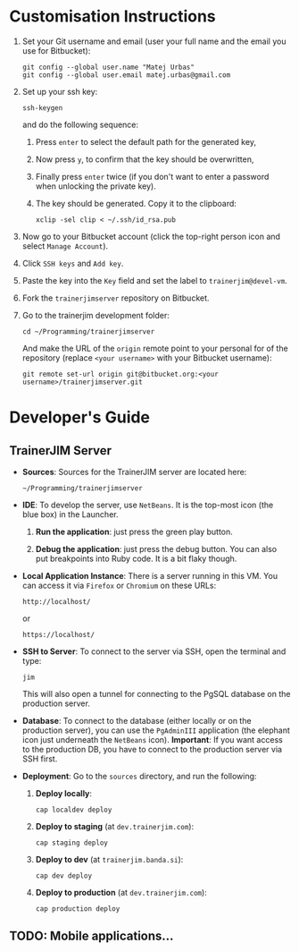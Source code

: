 # Customisation Instructions

1.  Set your Git username and email (user your full name and the email you use for Bitbucket):

        git config --global user.name "Matej Urbas"
        git config --global user.email matej.urbas@gmail.com

2.  Set up your ssh key:

        ssh-keygen

    and do the following sequence:

    1.  Press `enter` to select the default path for the generated key,

    2.  Now press `y`, to confirm that the key should be overwritten,

    3.  Finally press `enter` twice (if you don't want to enter a password when unlocking the private key).

    4.  The key should be generated. Copy it to the clipboard:

            xclip -sel clip < ~/.ssh/id_rsa.pub

3.  Now go to your Bitbucket account (click the top-right person icon and select `Manage Account`).

4.  Click `SSH keys` and `Add key`.

5.  Paste the key into the `Key` field and set the label to `trainerjim@devel-vm`.

6.  Fork the `trainerjimserver` repository on Bitbucket.

7.  Go to the trainerjim development folder:

        cd ~/Programming/trainerjimserver

    And make the URL of the `origin` remote point to your personal for of the repository (replace `<your username>` with your Bitbucket username):

        git remote set-url origin git@bitbucket.org:<your username>/trainerjimserver.git

# Developer's Guide

## TrainerJIM Server

-   __Sources__: Sources for the TrainerJIM server are located here:

        ~/Programming/trainerjimserver

-   __IDE__: To develop the server, use `NetBeans`. It is the top-most icon (the blue box) in the Launcher.

    1.  __Run the application__: just press the green play button.

    2.  __Debug the application__: just press the debug button. You can also put breakpoints into Ruby code. It is a bit flaky though.

-   __Local Application Instance__: There is a server running in this VM. You can access it via `Firefox` or `Chromium` on these URLs:

        http://localhost/

    or

        https://localhost/

-   __SSH to Server__: To connect to the server via SSH, open the terminal and type:

        jim

    This will also open a tunnel for connecting to the PgSQL database on the production server.

-   __Database__: To connect to the database (either locally or on the production server), you can use the `PgAdminIII` application (the elephant icon just underneath the `NetBeans` icon). __Important__: If you want access to the production DB, you have to connect to the production server via SSH first.

-   __Deployment__: Go to the `sources` directory, and run the following:

    1.  __Deploy locally__:

            cap localdev deploy

    2.  __Deploy to staging__ (at `dev.trainerjim.com`):

            cap staging deploy

    3.  __Deploy to dev__ (at `trainerjim.banda.si`):

            cap dev deploy

    4.  __Deploy to production__ (at `dev.trainerjim.com`):

            cap production deploy

## TODO: Mobile applications...

